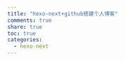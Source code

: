 ```yaml
---
title: "hexo-next+github搭建个人博客"
comments: true
share: true
toc: true
categories:
  - hexo-next
---
```

